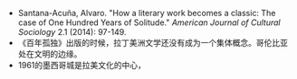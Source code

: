 - Santana-Acuña, Alvaro. "How a literary work becomes a classic: The case of One Hundred Years of Solitude." _American Journal of Cultural Sociology_ 2.1 (2014): 97-149.
- 《百年孤独》出版的时候，拉丁美洲文学还没有成为一个集体概念。哥伦比亚处在文明的边缘。
- 1961的墨西哥城是拉美文化的中心，